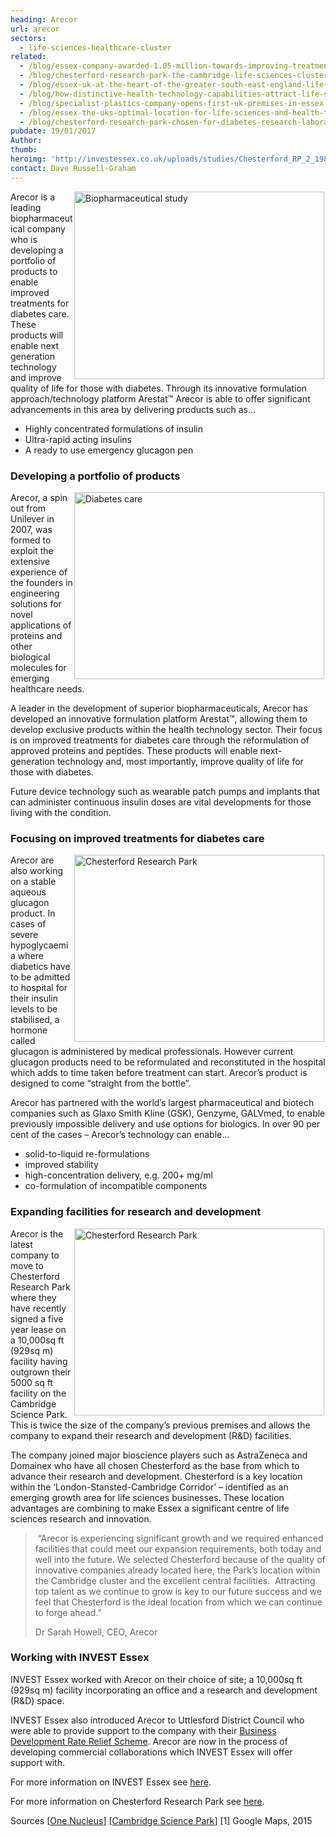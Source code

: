 ```yaml
---
heading: Arecor
url: arecor
sectors:
  - life-sciences-healthcare-cluster
related:
  - /blog/essex-company-awarded-1.05-million-towards-improving-treatment-for-diabetes
  - /blog/chesterford-research-park-the-cambridge-life-sciences-cluster-in-essex
  - /blog/essex-uk-at-the-heart-of-the-greater-south-east-england-life-sciences-and-h
  - /blog/how-distinctive-health-technology-capabilities-attract-life-science-and-hea
  - /blog/specialist-plastics-company-opens-first-uk-premises-in-essex
  - /blog/essex-the-uks-optimal-location-for-life-sciences-and-health-technology-comp
  - /blog/chesterford-research-park-chosen-for-diabetes-research-laboratory-space
pubdate: 19/01/2017
Author: 
thumb: 
heroimg: 'http://investessex.co.uk/uploads/studies/Chesterford_RP_2_1980.jpg'
contact: Dave Russell-Graham
---
```

 <p><img alt='Biopharmaceutical study' src='http://www.investessex.co.uk/uploads/about/research-lab_400.jpg' style='width: 400px; height: 300px; margin-left: 2px; margin-right: 2px; float: right;'/>Arecor is a leading biopharmaceutical company who is developing a portfolio of products to enable improved treatments for diabetes care. These products will enable next generation technology and improve quality of life for those with diabetes. Through its innovative formulation approach/technology platform Arestat™ Arecor is able to offer significant advancements in this area by delivering products such as…</p><ul><li>Highly concentrated formulations of insulin</li><li>Ultra-rapid acting insulins</li><li>A ready to use emergency glucagon pen</li></ul><h3>Developing a portfolio of products</h3><p><img alt='Diabetes care' src='http://www.investessex.co.uk/uploads/about/proper-testing_400.jpg' style='width: 400px; height: 299px; margin-left: 2px; margin-right: 2px; float: right;'/>Arecor, a spin out from Unilever in 2007, was formed to exploit the extensive experience of the founders in engineering solutions for novel applications of proteins and other biological molecules for emerging healthcare needs.</p><p>A leader in the development of superior biopharmaceuticals, Arecor has developed an innovative formulation platform Arestat™, allowing them to develop exclusive products within the health technology sector. Their focus is on improved treatments for diabetes care through the reformulation of approved proteins and peptides. These products will enable next-generation technology and, most importantly, improve quality of life for those with diabetes.</p><p>Future device technology such as wearable patch pumps and implants that can administer continuous insulin doses are vital developments for those living with the condition.</p><h3>Focusing on improved treatments for diabetes care</h3><p><img alt='Chesterford Research Park' src='http://www.investessex.co.uk/uploads/about/Chesterford_RP_2_400.jpg' style='width: 400px; height: 299px; margin-left: 2px; margin-right: 2px; float: right;'/>Arecor are also working on a stable aqueous glucagon product. In cases of severe hypoglycaemia where diabetics have to be admitted to hospital for their insulin levels to be stabilised, a hormone called glucagon is administered by medical professionals. However current glucagon products need to be reformulated and reconstituted in the hospital which adds to time taken before treatment can start. Arecor’s product is designed to come “straight from the bottle”.</p><p>Arecor has partnered with the world’s largest pharmaceutical and biotech companies such as Glaxo Smith Kline (GSK), Genzyme, GALVmed, to enable previously impossible delivery and use options for biologics. In over 90 per cent of the cases – Arecor’s technology can enable…</p><ul><li>solid-to-liquid re-formulations</li><li>improved stability</li><li>high-concentration delivery, e.g. 200+ mg/ml</li><li>co-formulation of incompatible components</li></ul><h3>Expanding facilities for research and development</h3><p><img alt='Chesterford Research Park' src='http://www.investessex.co.uk/uploads/about/Chesterford_RP_1_400.jpg' style='width: 400px; height: 299px; margin-left: 2px; margin-right: 2px; float: right;'/>Arecor is the latest company to move to Chesterford Research Park where they have recently signed a five year lease on a 10,000sq ft (929sq m) facility having outgrown their 5000 sq ft facility on the Cambridge Science Park. This is twice the size of the company’s previous premises and allows the company to expand their research and development (R&amp;D) facilities.</p><p>The company joined major bioscience players such as AstraZeneca and Domainex who have all chosen Chesterford as the base from which to advance their research and development. Chesterford is a key location within the ‘London-Stansted-Cambridge Corridor’ – identified as an emerging growth area for life sciences businesses. These location advantages are combining to make Essex a significant centre of life sciences research and innovation.</p><blockquote><p> “Arecor is experiencing significant growth and we required enhanced facilities that could meet our expansion requirements, both today and well into the future. We selected Chesterford because of the quality of innovative companies already located here, the Park’s location within the Cambridge cluster and the excellent central facilities.  Attracting top talent as we continue to grow is key to our future success and we feel that Chesterford is the ideal location from which we can continue to forge ahead.”</p><p>Dr Sarah Howell, CEO, Arecor</p></blockquote><h3>Working with INVEST Essex</h3><p>INVEST Essex worked with Arecor on their choice of site; a 10,000sq ft (929sq m) facility incorporating an office and a research and development (R&amp;D) space.</p><p>INVEST Essex also introduced Arecor to Uttlesford District Council who were able to provide support to the company with their <a href='http://investessex.co.uk/blog/business-development-rate-relief-scheme#.WFvipNKLSM9' target='_blank'>Business Development Rate Relief Scheme</a>. Arecor are now in the process of developing commercial collaborations which INVEST Essex will offer support with.</p><p>For more information on INVEST Essex see <a href='http://investessex.co.uk/' target='_blank'>here</a>.</p><p>For more information on Chesterford Research Park see <a href='http://investessex.co.uk/studies/place-studies/chesterford-research-park1' target='_blank'>here</a>.</p><p>Sources [<a href='http://www.onenucleus.com/directory&amp;sa=X&amp;ei=YTveTYa9JYbY0QHJ29HgCg&amp;ved=0CE4Q6QUoATAGODI&amp;usg=AFQjCNHnXo5Cikl9CCfkEB7aEpF8cb5PVg%25253Fid=7%25253Fid=10%253Fid=7%3Fid=7004?id=130' target='_blank'>One Nucleus</a>] [<a href='http://www.cambridgesciencepark.co.uk/company-directory/arecor/' target='_blank'>Cambridge Science Park</a>] [1] Google Maps, 2015</p> 